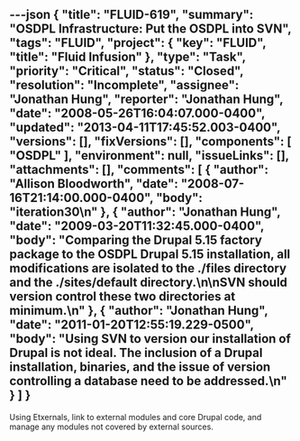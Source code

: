 ---json
{
  "title": "FLUID-619",
  "summary": "OSDPL Infrastructure: Put the OSDPL into SVN",
  "tags": "FLUID",
  "project": {
    "key": "FLUID",
    "title": "Fluid Infusion"
  },
  "type": "Task",
  "priority": "Critical",
  "status": "Closed",
  "resolution": "Incomplete",
  "assignee": "Jonathan Hung",
  "reporter": "Jonathan Hung",
  "date": "2008-05-26T16:04:07.000-0400",
  "updated": "2013-04-11T17:45:52.003-0400",
  "versions": [],
  "fixVersions": [],
  "components": [
    "OSDPL"
  ],
  "environment": null,
  "issueLinks": [],
  "attachments": [],
  "comments": [
    {
      "author": "Allison Bloodworth",
      "date": "2008-07-16T21:14:00.000-0400",
      "body": "iteration30\n"
    },
    {
      "author": "Jonathan Hung",
      "date": "2009-03-20T11:32:45.000-0400",
      "body": "Comparing the Drupal 5.15 factory package to the OSDPL Drupal 5.15 installation, all modifications are isolated to the ./files directory and the ./sites/default directory.\n\nSVN should version control these two directories at minimum.\n"
    },
    {
      "author": "Jonathan Hung",
      "date": "2011-01-20T12:55:19.229-0500",
      "body": "Using SVN to version our installation of Drupal is not ideal. The inclusion of a Drupal installation, binaries, and the issue of version controlling a database need to be addressed.\n"
    }
  ]
}
---
Using Etxernals, link to external modules and core Drupal code, and manage any modules not covered by external sources.

        